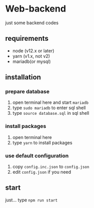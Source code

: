 # Web-backend
just some backend codes

## requirements
- node (v12.x or later)
- yarn (v1.x, not v2)
- mariadb(or mysql)

## installation
### prepare database
1. open terminal here and start `mariadb`
2. type `sudo mariadb` to enter sql shell
3. type `source database.sql` in sql shell

### install packages
1. open terminal here
2. type `yarn` to install packages

### use default configuration
1. copy `config.inc.json` to `config.json`
2. edit `config.json` if you need

## start
just... type `npm run start`
